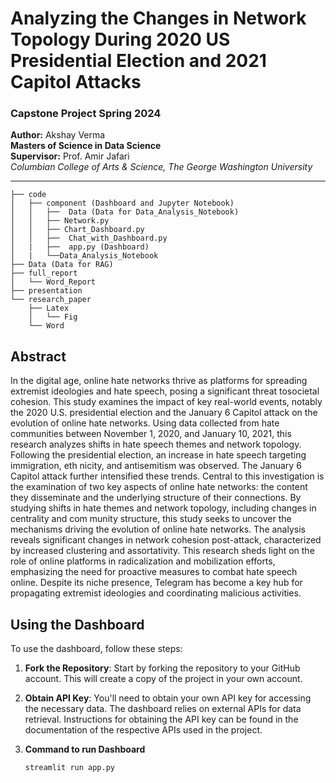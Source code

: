 # Analyzing the Changes in Network Topology During 2020 US Presidential Election and 2021 Capitol Attacks

### Capstone Project Spring 2024

**Author:** Akshay Verma  
**Masters of Science in Data Science**  
**Supervisor:** Prof. Amir Jafari  
*Columbian College of Arts & Science, The George Washington University*  

---
 


```.
├── code
│   ├── component (Dashboard and Jupyter Notebook)
│   │   ├──  Data (Data for Data_Analysis_Notebook)
│   │   ├── Network.py
│   │   ├── Chart_Dashboard.py
│   │   ├──  Chat_with_Dashboard.py
│   |   ├──  app.py (Dashboard)
│   |   └──Data_Analysis_Notebook
├── Data (Data for RAG)
├── full_report
│   └── Word_Report
├── presentation
└── research_paper
    ├── Latex
    │   └── Fig
    └── Word
```


## Abstract
 In the digital age, online hate networks thrive as platforms for spreading extremist ideologies and hate speech, posing a significant threat tosocietal cohesion. This study examines the impact of key real-world events, notably the 2020 U.S. presidential election and the January 6 Capitol attack on the evolution of online hate networks. Using data collected from hate
 communities between November 1, 2020, and January 10, 2021, this research
 analyzes shifts in hate speech themes and network topology. Following the
 presidential election, an increase in hate speech targeting immigration, eth
nicity, and antisemitism was observed. The January 6 Capitol attack further
 intensified these trends. Central to this investigation is the examination of
 two key aspects of online hate networks: the content they disseminate and
 the underlying structure of their connections. By studying shifts in hate
 themes and network topology, including changes in centrality and com
munity structure, this study seeks to uncover the mechanisms driving the
 evolution of online hate networks. The analysis reveals significant changes
 in network cohesion post-attack, characterized by increased clustering and
 assortativity. This research sheds light on the role of online platforms in
 radicalization and mobilization efforts, emphasizing the need for proactive
 measures to combat hate speech online. Despite its niche presence, Telegram
 has become a key hub for propagating extremist ideologies and coordinating
 malicious activities.

## Using the Dashboard

To use the dashboard, follow these steps:

1. **Fork the Repository**: Start by forking the repository to your GitHub account. This will create a copy of the project in your own account.

2. **Obtain API Key**: You'll need to obtain your own API key for accessing the necessary data. The dashboard relies on external APIs for data retrieval. Instructions for obtaining the API key can be found in the documentation of the respective APIs used in the project.



4. **Command to run Dashboard**
    ```bash
    streamlit run app.py
